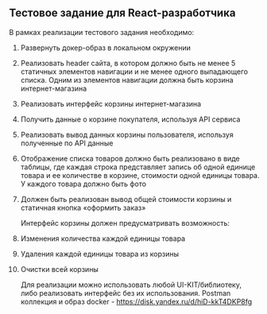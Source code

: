 ## Тестовое задание для React-разработчика

В рамках реализации тестового задания необходимо:

1. Развернуть докер-образ в локальном окружении

2. Реализовать header сайта, в котором должно быть не менее 5 статичных элементов навигации и не менее одного выпадающего списка. Одним из элементов навигации должна быть корзина интернет-магазина

3. Реализовать интерфейс корзины интернет-магазина

4. Получить данные о корзине покупателя, используя API сервиса

5. Реализовать вывод данных корзины пользователя, используя полученные по API данные

6. Отображение списка товаров должно быть реализовано в виде таблицы, где каждая строка представляет запись об одной единице товара и ее количестве в корзине, стоимости одной единицы товара. У каждого товара должно быть фото

7. Должен быть реализован вывод общей стоимости корзины и статичная кнопка «оформить заказ»

   Интерфейс корзины должен предусматривать возможность:

8. Изменения количества каждой единицы товара

9. Удаления каждой единицы товара из корзины

10. Очистки всей корзины

    Для реализации можно использовать любой UI-KIT/библиотеку, либо реализовать интерфейс без их использования.
    Postman коллекция и образ docker - https://disk.yandex.ru/d/hiD-kkT4DKP8fg
